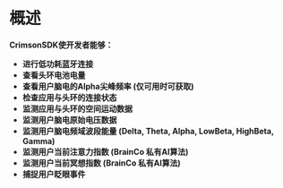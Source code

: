 # 概述

**CrimsonSDK使开发者能够：**

* **进行低功耗蓝⽛连接**
* **查看头环电池电量**
* **查看⽤户脑电的Alpha尖峰频率 \(仅可⽤时可获取\)** 
* **检查应⽤与头环的连接状态**
* **监测应⽤与头环的空间运动数据**
* **监测⽤户脑电原始电压数据**
* **监测⽤户脑电频域波段能量 \(Delta, Theta, Alpha, LowBeta, HighBeta, Gamma\)** 
* **监测⽤户当前注意⼒指数 \(BrainCo 私有AI算法\)** 
* **监测⽤户当前冥想指数 \(BrainCo 私有AI算法\)** 
* **捕捉⽤户眨眼事件**

